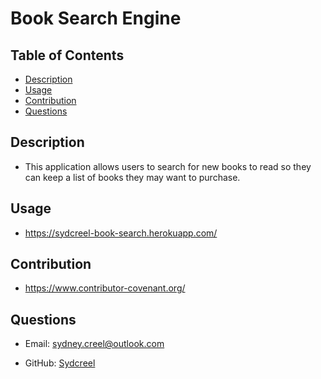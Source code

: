 # Book Search Engine

## Table of Contents
* [Description](#description)
* [Usage](#usage)
* [Contribution](#contribution)
* [Questions](#questions)

## Description
* This application allows users to search for new books to read so they can keep a list of books they may want to purchase.

## Usage
* https://sydcreel-book-search.herokuapp.com/

## Contribution
* https://www.contributor-covenant.org/

## Questions
* Email: sydney.creel@outlook.com

* GitHub: [Sydcreel](https://github.com/Sydcreel/)
